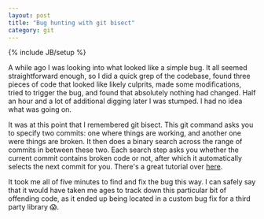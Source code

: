 ```yaml
---
layout: post
title: "Bug hunting with git bisect"
category: git
---
```

{% include JB/setup %}

A while ago I was looking into what looked like a simple bug. It all seemed straightforward enough, so I did a quick grep of the codebase, found three pieces of code that looked like likely culprits, made some modifications, tried to trigger the bug, and found that absolutely nothing had changed. Half an hour and a lot of additional digging later I was stumped. I had no idea what was going on.

It was at this point that I remembered git bisect. This git command asks you to specify two commits: one where things are working, and another one were things are broken. It then does a binary search across the range of commits in between these two. Each search step asks you whether the current commit contains broken code or not, after which it automatically selects the next commit for you. There's a great tutorial over [here](http://webchick.net/node/99).

It took me all of five minutes to find and fix the bug this way. I can safely say that it would have taken me ages to track down this particular bit of offending code, as it ended up being located in a custom bug fix for a third party library :scream:.
